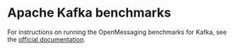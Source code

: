 # Apache Kafka benchmarks

For instructions on running the OpenMessaging benchmarks for Kafka, see the [official documentation](http://openmessaging.cloud/docs/benchmarks/kafka).
